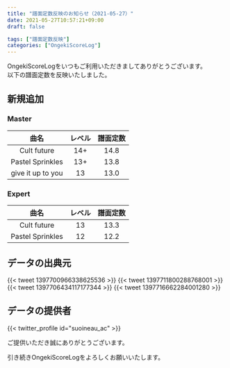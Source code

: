 ```yaml
---
title: "譜面定数反映のお知らせ（2021-05-27）"
date: 2021-05-27T10:57:21+09:00
draft: false

tags: ["譜面定数反映"]
categories: ["OngekiScoreLog"]
---
```


OngekiScoreLogをいつもご利用いただきましてありがとうございます。  
以下の譜面定数を反映いたしました。

<!--more-->

## 新規追加

### Master

| 曲名 | レベル | 譜面定数 |
|:-:|:-:|:-:|
| Cult future | 14+ | 14.8 |
| Pastel Sprinkles | 13+ | 13.8 |
| give it up to you | 13 | 13.0 |

### Expert

| 曲名 | レベル | 譜面定数 |
|:-:|:-:|:-:|
| Cult future | 13 | 13.3 |
| Pastel Sprinkles | 12 | 12.2 |

## データの出典元

{{< tweet 1397700966338625536 >}}
{{< tweet 1397711800288768001 >}}
{{< tweet 1397706434117177344 >}}
{{< tweet 1397716662284001280 >}}

## データの提供者

{{< twitter_profile id="suoineau_ac" >}}

<!-- （順不同　敬称略） -->
ご提供いただき誠にありがとうございます。

引き続きOngekiScoreLogをよろしくお願いいたします。
